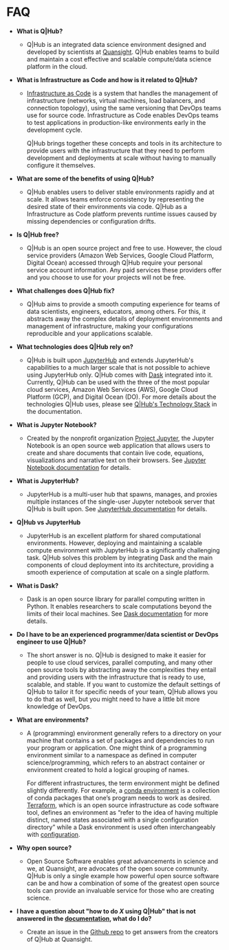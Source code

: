# FAQ

+ **What is Q|Hub?**

  + Q|Hub is an integrated data science environment designed and developed by scientists at [Quansight](https://www.quansight.com/). Q|Hub enables teams to build and maintain a cost effective and scalable compute/data science platform in the cloud.

+ **What is Infrastructure as Code and how is it related to Q|Hub?**
  
  + [Infrastructure as Code](https://en.wikipedia.org/wiki/Infrastructure_as_code#:~:text=Infrastructure%20as%20code%20(IaC)%20is,configuration%20or%20interactive%20configuration%20tools.) is a system that handles the management of infrastructure (networks, virtual machines, load balancers, and connection topology), using the same versioning that DevOps teams use for source code. Infrastructure as Code enables DevOps teams to test applications in production-like environments early in the development cycle.
  
    Q|Hub brings together these concepts and tools in its architecture to provide users with the infrastructure that they need to perform development and deployments at scale without having to manually configure it themselves.

+ **What are some of the benefits of using Q|Hub?**

  + Q|Hub enables users to deliver stable environments rapidly and at scale. It allows teams enforce consistency by representing the desired state of their environments via code. Q|Hub as a Infrastructure as Code platform prevents runtime issues caused by missing dependencies or configuration drifts.

+ **Is Q|Hub free?**

  + Q|Hub is an open source project and free to use. However, the cloud service providers (Amazon Web Services, Google Cloud Platform, Digital Ocean) accessed through Q|Hub require your personal service account information. Any paid services these providers offer and you choose to use for your projects will not be free.

+ **What challenges does Q|Hub fix?**

  + Q|Hub aims to provide a smooth computing experience for teams of data scientists, engineers, educators, among others. For this, it abstracts away the complex details of deployment environments and management of infrastructure, making your configurations reproducible and your applications scalable.

+ **What technologies does Q|Hub rely on?**

  + Q|Hub is built upon [JupyterHub](https://jupyterhub.readthedocs.io/en/stable/) and extends JupyterHub's capabilities to a much larger scale that is not possible to achieve using JupyterHub only. Q|Hub comes with [Dask](https://dask.org/) integrated into it. Currently, Q|Hub can be used with the three of the most popular cloud services, Amazon Web Services (AWS), Google Cloud Platform (GCP), and Digital Ocean (DO). For more details about the technologies Q|Hub uses, please see [Q|Hub's Technology Stack](https://qhub.readthedocs.io/en/latest/index.html) in the documentation.

+ **What is Jupyter Notebook?**

  + Created by the nonprofit organization [Project Jupyter](https://jupyter.org/), the Jupyter Notebook is an open source web application that allows users to create and share documents that contain live code, equations, visualizations and narrative text on their browsers. See [Jupyter Notebook documentation](https://jupyter-notebook.readthedocs.io/en/stable/) for details.

+ **What is JupyterHub?**

  + JupyterHub is a multi-user hub that spawns, manages, and proxies multiple instances of the single-user Jupyter notebook server that Q|Hub is built upon. See [JupyterHub documentation](https://jupyterhub.readthedocs.io/en/stable/) for details.

+ **Q|Hub vs JupyterHub**

  + JupyterHub is an excellent platform for shared computational environments. However, deploying and maintaining a scalable compute environment with JupyterHub is a significantly challenging task. Q|Hub solves this problem by integrating Dask and the main components of cloud deployment into its architecture, providing a smooth experience of computation at scale on a single platform.

+ **What is Dask?**

  + Dask is an open source library for parallel computing written in Python. It enables researchers to scale computations beyond the limits of their local machines. See [Dask documentation](https://docs.dask.org/en/latest/) for more details.

+ **Do I have to be an experienced programmer/data scientist or DevOps engineer to use Q|Hub?**

  + The short answer is no. Q|Hub is designed to make it easier for people to use cloud services, parallel computing, and many other open source tools by abstracting away the complexities they entail and providing users with the infrastructure that is ready to use, scalable, and stable. If you want to customize the default settings of Q|Hub to tailor it for specific needs of your team, Q|Hub allows you to do that as well, but you might need to have a little bit more knowledge of DevOps.

+ **What are environments?**

  + A (programming) environment generally refers to a directory on your machine that contains a set of packages and dependencies to run your program or application. One might think of a programming environment similar to a namespace as defined in computer science/programming, which refers to an abstract container or environment created to hold a logical grouping of names.
  
    For different infrastructures, the term environment might be defined slightly differently. For example, a [conda environment](https://docs.conda.io/projects/conda/en/latest/user-guide/concepts/environments.html) is a collection of conda packages that one’s program needs to work as desired. [Terraform](https://www.terraform.io/), which is an open source infrastructure as code software tool, defines an environment as “refer to the idea of having multiple distinct, named states associated with a single configuration directory” while a Dask environment is used often interchangeably with [configuration](https://docs.dask.org/en/latest/configuration.html).

+ **Why open source?**

  + Open Source Software enables great advancements in science and we, at Quansight, are advocates of the open source community. Q|Hub is only a single example how powerful open source software can be and how a combination of some of the greatest open source tools can provide an invaluable service for those who are creating science.

+ **I have a question about "how to do *X* using Q|Hub" that is not answered in the [documentation](https://qhub.readthedocs.io/en/latest/index.html), what do I do?**

  + Create an issue in the [Github repo](https://github.com/Quansight/qhub-ops) to get answers from the creators of Q|Hub at Quansight.
